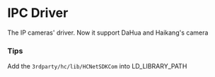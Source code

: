 IPC Driver
===
The IP cameras' driver. Now it support DaHua and Haikang's camera

### Tips
Add the `3rdparty/hc/lib/HCNetSDKCom` into LD_LIBRARY_PATH
